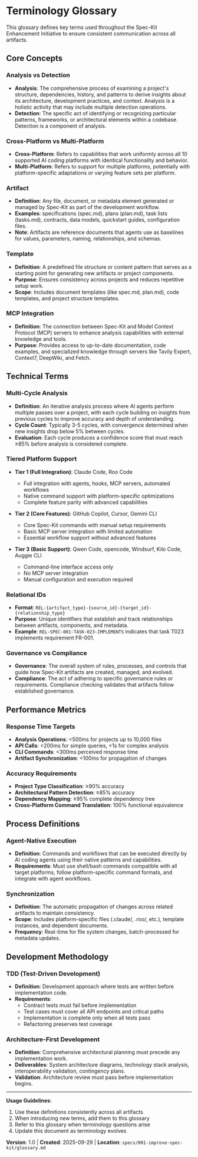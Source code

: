 # Terminology Glossary

This glossary defines key terms used throughout the Spec-Kit Enhancement Initiative to ensure consistent communication across all artifacts.

## Core Concepts

### **Analysis vs Detection**
- **Analysis**: The comprehensive process of examining a project's structure, dependencies, history, and patterns to derive insights about its architecture, development practices, and context. Analysis is a holistic activity that may include multiple detection operations.
- **Detection**: The specific act of identifying or recognizing particular patterns, frameworks, or architectural elements within a codebase. Detection is a component of analysis.

### **Cross-Platform vs Multi-Platform**
- **Cross-Platform**: Refers to capabilities that work uniformly across all 10 supported AI coding platforms with identical functionality and behavior.
- **Multi-Platform**: Refers to support for multiple platforms, potentially with platform-specific adaptations or varying feature sets per platform.

### **Artifact**
- **Definition**: Any file, document, or metadata element generated or managed by Spec-Kit as part of the development workflow.
- **Examples**: specifications (spec.md), plans (plan.md), task lists (tasks.md), contracts, data models, quickstart guides, configuration files.
- **Note**: Artifacts are reference documents that agents use as baselines for values, parameters, naming, relationships, and schemas.

### **Template**
- **Definition**: A predefined file structure or content pattern that serves as a starting point for generating new artifacts or project components.
- **Purpose**: Ensures consistency across projects and reduces repetitive setup work.
- **Scope**: Includes document templates (like spec.md, plan.md), code templates, and project structure templates.

### **MCP Integration**
- **Definition**: The connection between Spec-Kit and Model Context Protocol (MCP) servers to enhance analysis capabilities with external knowledge and tools.
- **Purpose**: Provides access to up-to-date documentation, code examples, and specialized knowledge through servers like Tavily Expert, Context7, DeepWiki, and Fetch.

## Technical Terms

### **Multi-Cycle Analysis**
- **Definition**: An iterative analysis process where AI agents perform multiple passes over a project, with each cycle building on insights from previous cycles to improve accuracy and depth of understanding.
- **Cycle Count**: Typically 3-5 cycles, with convergence determined when new insights drop below 5% between cycles.
- **Evaluation**: Each cycle produces a confidence score that must reach ≥85% before analysis is considered complete.

### **Tiered Platform Support**
- **Tier 1 (Full Integration)**: Claude Code, Roo Code
  - Full integration with agents, hooks, MCP servers, automated workflows
  - Native command support with platform-specific optimizations
  - Complete feature parity with advanced capabilities

- **Tier 2 (Core Features)**: GitHub Copilot, Cursor, Gemini CLI
  - Core Spec-Kit commands with manual setup requirements
  - Basic MCP server integration with limited automation
  - Essential workflow support without advanced features

- **Tier 3 (Basic Support)**: Qwen Code, opencode, Windsurf, Kilo Code, Auggie CLI
  - Command-line interface access only
  - No MCP server integration
  - Manual configuration and execution required

### **Relational IDs**
- **Format**: `REL-{artifact_type}-{source_id}-{target_id}-{relationship_type}`
- **Purpose**: Unique identifiers that establish and track relationships between artifacts, components, and metadata.
- **Example**: `REL-SPEC-001-TASK-023-IMPLEMENTS` indicates that task T023 implements requirement FR-001.

### **Governance vs Compliance**
- **Governance**: The overall system of rules, processes, and controls that guide how Spec-Kit artifacts are created, managed, and evolved.
- **Compliance**: The act of adhering to specific governance rules or requirements. Compliance checking validates that artifacts follow established governance.

## Performance Metrics

### **Response Time Targets**
- **Analysis Operations**: <500ms for projects up to 10,000 files
- **API Calls**: <200ms for simple queries, <1s for complex analysis
- **CLI Commands**: <300ms perceived response time
- **Artifact Synchronization**: <100ms for propagation of changes

### **Accuracy Requirements**
- **Project Type Classification**: ≥90% accuracy
- **Architectural Pattern Detection**: ≥85% accuracy
- **Dependency Mapping**: ≥95% complete dependency tree
- **Cross-Platform Command Translation**: 100% functional equivalence

## Process Definitions

### **Agent-Native Execution**
- **Definition**: Commands and workflows that can be executed directly by AI coding agents using their native patterns and capabilities.
- **Requirements**: Must use shell/bash commands compatible with all target platforms, follow platform-specific command formats, and integrate with agent workflows.

### **Synchronization**
- **Definition**: The automatic propagation of changes across related artifacts to maintain consistency.
- **Scope**: Includes platform-specific files (.claude/, .roo/, etc.), template instances, and dependent documents.
- **Frequency**: Real-time for file system changes, batch-processed for metadata updates.

## Development Methodology

### **TDD (Test-Driven Development)**
- **Definition**: Development approach where tests are written before implementation code.
- **Requirements**:
  - Contract tests must fail before implementation
  - Test cases must cover all API endpoints and critical paths
  - Implementation is complete only when all tests pass
  - Refactoring preserves test coverage

### **Architecture-First Development**
- **Definition**: Comprehensive architectural planning must precede any implementation work.
- **Deliverables**: System architecture diagrams, technology stack analysis, interoperability validation, contingency plans.
- **Validation**: Architecture review must pass before implementation begins.

---

**Usage Guidelines**:
1. Use these definitions consistently across all artifacts
2. When introducing new terms, add them to this glossary
3. Refer to this glossary when terminology questions arise
4. Update this document as terminology evolves

**Version**: 1.0 | **Created**: 2025-09-29 | **Location**: `specs/001-improve-spec-kit/glossary.md`